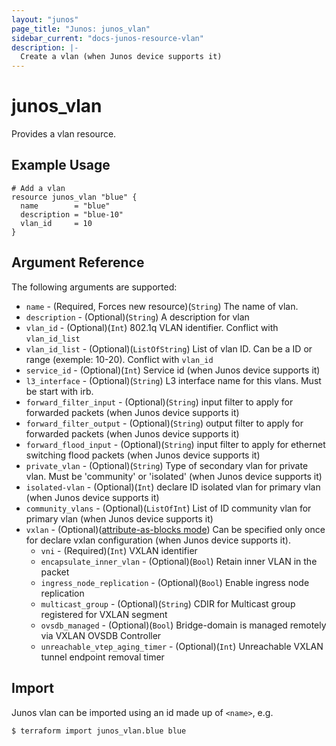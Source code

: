 ```yaml
---
layout: "junos"
page_title: "Junos: junos_vlan"
sidebar_current: "docs-junos-resource-vlan"
description: |-
  Create a vlan (when Junos device supports it)
---
```


# junos_vlan

Provides a vlan resource.

## Example Usage

```hcl
# Add a vlan
resource junos_vlan "blue" {
  name        = "blue"
  description = "blue-10"
  vlan_id     = 10
}
```

## Argument Reference

The following arguments are supported:

* `name` - (Required, Forces new resource)(`String`) The name of vlan.
* `description` - (Optional)(`String`) A description for vlan
* `vlan_id` - (Optional)(`Int`) 802.1q VLAN identifier. Conflict with `vlan_id_list`
* `vlan_id_list` - (Optional)(`ListOfString`) List of vlan ID. Can be a ID or range (exemple: 10-20). Conflict with `vlan_id`
* `service_id` - (Optional)(`Int`) Service id (when Junos device supports it)
* `l3_interface` - (Optional)(`String`) L3 interface name for this vlans. Must be start with irb.
* `forward_filter_input` - (Optional)(`String`) input filter to apply for forwarded packets (when Junos device supports it)
* `forward_filter_output` - (Optional)(`String`) output filter to apply for forwarded packets (when Junos device supports it)
* `forward_flood_input` - (Optional)(`String`) input filter to apply for ethernet switching flood packets (when Junos device supports it)
* `private_vlan` - (Optional)(`String`) Type of secondary vlan for private vlan. Must be 'community' or 'isolated' (when Junos device supports it)
* `isolated-vlan` - (Optional)(`Int`) declare ID isolated vlan for primary vlan (when Junos device supports it)
* `community_vlans` - (Optional)(`ListOfInt`) List of ID community vlan for primary vlan (when Junos device supports it)
* `vxlan` - (Optional)([attribute-as-blocks mode](https://www.terraform.io/docs/configuration/attr-as-blocks.html)) Can be specified only once for declare vxlan configuration (when Junos device supports it).
  * `vni` - (Required)(`Int`) VXLAN identifier
  * `encapsulate_inner_vlan` - (Optional)(`Bool`) Retain inner VLAN in the packet
  * `ingress_node_replication` - (Optional)(`Bool`) Enable ingress node replication
  * `multicast_group` - (Optional)(`String`) CDIR for Multicast group registered for VXLAN segment
  * `ovsdb_managed` - (Optional)(`Bool`) Bridge-domain is managed remotely via VXLAN OVSDB Controller
  * `unreachable_vtep_aging_timer` - (Optional)(`Int`) Unreachable VXLAN tunnel endpoint removal timer



## Import

Junos vlan can be imported using an id made up of `<name>`, e.g.

```
$ terraform import junos_vlan.blue blue
```
